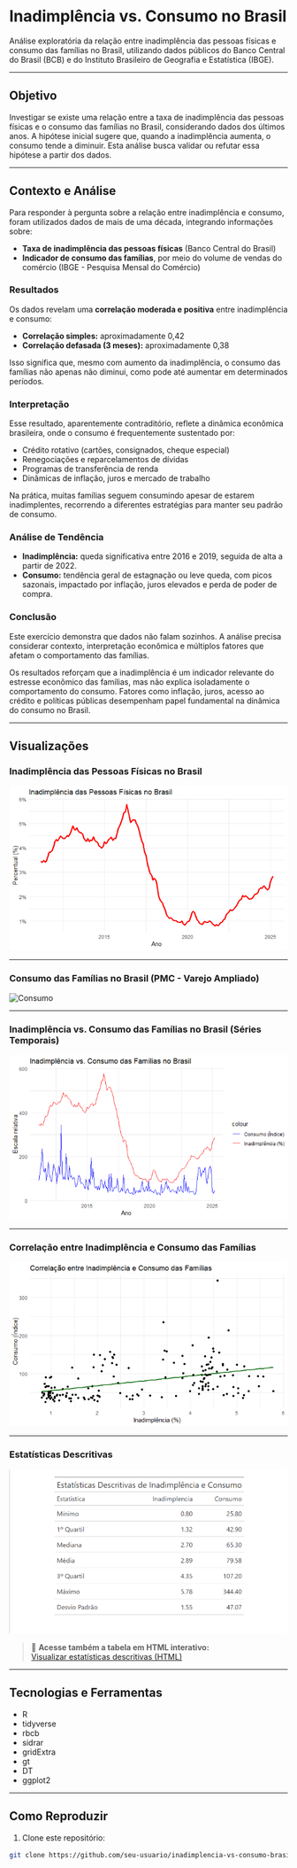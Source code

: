 # Inadimplência vs. Consumo no Brasil

Análise exploratória da relação entre inadimplência das pessoas físicas e consumo das famílias no Brasil, utilizando dados públicos do Banco Central do Brasil (BCB) e do Instituto Brasileiro de Geografia e Estatística (IBGE).

---

## Objetivo

Investigar se existe uma relação entre a taxa de inadimplência das pessoas físicas e o consumo das famílias no Brasil, considerando dados dos últimos anos. A hipótese inicial sugere que, quando a inadimplência aumenta, o consumo tende a diminuir. Esta análise busca validar ou refutar essa hipótese a partir dos dados.

---

## Contexto e Análise

Para responder à pergunta sobre a relação entre inadimplência e consumo, foram utilizados dados de mais de uma década, integrando informações sobre:

- **Taxa de inadimplência das pessoas físicas** (Banco Central do Brasil)
- **Indicador de consumo das famílias**, por meio do volume de vendas do comércio (IBGE - Pesquisa Mensal do Comércio)

### Resultados

Os dados revelam uma **correlação moderada e positiva** entre inadimplência e consumo:

- **Correlação simples:** aproximadamente 0,42
- **Correlação defasada (3 meses):** aproximadamente 0,38

Isso significa que, mesmo com aumento da inadimplência, o consumo das famílias não apenas não diminui, como pode até aumentar em determinados períodos.

### Interpretação

Esse resultado, aparentemente contraditório, reflete a dinâmica econômica brasileira, onde o consumo é frequentemente sustentado por:

- Crédito rotativo (cartões, consignados, cheque especial)
- Renegociações e reparcelamentos de dívidas
- Programas de transferência de renda
- Dinâmicas de inflação, juros e mercado de trabalho

Na prática, muitas famílias seguem consumindo apesar de estarem inadimplentes, recorrendo a diferentes estratégias para manter seu padrão de consumo.

### Análise de Tendência

- **Inadimplência:** queda significativa entre 2016 e 2019, seguida de alta a partir de 2022.
- **Consumo:** tendência geral de estagnação ou leve queda, com picos sazonais, impactado por inflação, juros elevados e perda de poder de compra.

### Conclusão

Este exercício demonstra que dados não falam sozinhos. A análise precisa considerar contexto, interpretação econômica e múltiplos fatores que afetam o comportamento das famílias.

Os resultados reforçam que a inadimplência é um indicador relevante do estresse econômico das famílias, mas não explica isoladamente o comportamento do consumo. Fatores como inflação, juros, acesso ao crédito e políticas públicas desempenham papel fundamental na dinâmica do consumo no Brasil.

---

## Visualizações

### Inadimplência das Pessoas Físicas no Brasil
![Inadimplência](Inadimplência%20das%20Pessoas%20Físicas%20no%20Brasil.png)

---

### Consumo das Famílias no Brasil (PMC - Varejo Ampliado)
![Consumo](Consumo%20das%20Famílias%20no%20Brasil%20(PMC%20-%20Varejo%20Ampliado).png)

---

### Inadimplência vs. Consumo das Famílias no Brasil (Séries Temporais)
![Séries Temporais](Inadimplência%20vs.%20Consumo%20das%20Famílias%20no%20Brasil.png)

---

### Correlação entre Inadimplência e Consumo das Famílias
![Correlação](Correlação%20entre%20Inadimplência%20e%20Consumo%20das%20Famílias.png)

---

### Estatísticas Descritivas
![Estatísticas Descritivas](Estatísticas%20Descritivas%20de%20Inadimplência%20e%20Consumo.png)

> 🔗 **Acesse também a tabela em HTML interativo:**  
[Visualizar estatísticas descritivas (HTML)](estatisticas_descritivas.html)

---

## Tecnologias e Ferramentas

- R
- tidyverse
- rbcb
- sidrar
- gridExtra
- gt
- DT
- ggplot2

---

## Como Reproduzir

1. Clone este repositório:
```bash
git clone https://github.com/seu-usuario/inadimplencia-vs-consumo-brasil.git
